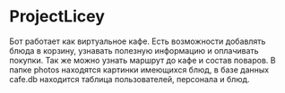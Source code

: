 # ProjectLicey
Бот работает как виртуальное кафе. Есть возможности добавлять блюда в корзину, узнавать полезную информацию и оплачивать покупки.
Так же можно узнать маршрут до кафе и состав поваров. В папке photos находятся картинки имеющихся блюд, в базе данных 
cafe.db находится таблица пользователей, персонала и блюд.
